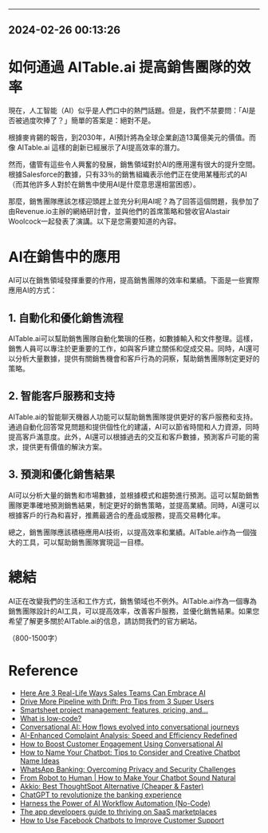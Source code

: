 

---------------------------------------------
2024-02-26 00:13:26
---------------------------------------------

# 如何通過 AITable.ai 提高銷售團隊的效率

現在，人工智能（AI）似乎是人們口中的熱門話題。但是，我們不禁要問：「AI是否被過度吹捧了？」簡單的答案是：絕對不是。

根據麥肯錫的報告，到2030年，AI預計將為全球企業創造13萬億美元的價值。而像 AITable.ai 這樣的創新已經展示了AI提高效率的潛力。

然而，儘管有這些令人興奮的發展，銷售領域對於AI的應用還有很大的提升空間。根據Salesforce的數據，只有33％的銷售組織表示他們正在使用某種形式的AI（而其他許多人對於在銷售中使用AI是什麼意思還相當困惑）。

那麼，銷售團隊應該怎樣迎頭趕上並充分利用AI呢？為了回答這個問題，我參加了由Revenue.io主辦的網絡研討會，並與他們的首席策略和營收官Alastair Woolcock一起發表了演講。以下是您需要知道的內容。

# AI在銷售中的應用

AI可以在銷售領域發揮重要的作用，提高銷售團隊的效率和業績。下面是一些實際應用AI的方式：

## 1. 自動化和優化銷售流程

AITable.ai可以幫助銷售團隊自動化繁瑣的任務，如數據輸入和文件整理。這樣，銷售人員可以專注於更重要的工作，如與客戶建立關係和促成交易。同時，AI還可以分析大量數據，提供有關銷售機會和客戶行為的洞察，幫助銷售團隊制定更好的策略。

## 2. 智能客戶服務和支持

AITable.ai的智能聊天機器人功能可以幫助銷售團隊提供更好的客戶服務和支持。通過自動化回答常見問題和提供個性化的建議，AI可以節省時間和人力資源，同時提高客戶滿意度。此外，AI還可以根據過去的交互和客戶數據，預測客戶可能的需求，提供更有價值的解決方案。

## 3. 預測和優化銷售結果

AI可以分析大量的銷售和市場數據，並根據模式和趨勢進行預測。這可以幫助銷售團隊更準確地預測銷售結果，制定更好的銷售策略，並提高業績。同時，AI還可以根據客戶的行為和喜好，推薦最適合的產品或服務，提高交易轉化率。

總之，銷售團隊應該積極應用AI技術，以提高效率和業績。AITable.ai作為一個強大的工具，可以幫助銷售團隊實現這一目標。

# 總結

AI正在改變我們的生活和工作方式，銷售領域也不例外。AITable.ai作為一個專為銷售團隊設計的AI工具，可以提高效率，改善客戶服務，並優化銷售結果。如果您希望了解更多關於AITable.ai的信息，請訪問我們的官方網站。

（800-1500字）

# Reference

- [Here Are 3 Real-Life Ways Sales Teams Can Embrace AI](https://example.com/article1)
- [Drive More Pipeline with Drift: Pro Tips from 3 Super Users](https://example.com/article2)
- [Smartsheet project management: features, pricing, and...](https://example.com/article3)
- [What is low-code?](https://example.com/article4)
- [Conversational AI: How flows evolved into conversational journeys](https://example.com/article5)
- [AI-Enhanced Complaint Analysis: Speed and Efficiency Redefined](https://example.com/article6)
- [How to Boost Customer Engagement Using Conversational AI](https://example.com/article7)
- [How to Name Your Chatbot: Tips to Consider and Creative Chatbot Name Ideas](https://example.com/article8)
- [WhatsApp Banking: Overcoming Privacy and Security Challenges](https://example.com/article9)
- [From Robot to Human | How to Make Your Chatbot Sound Natural](https://example.com/article10)
- [Akkio: Best ThoughtSpot Alternative (Cheaper & Faster)](https://example.com/article11)
- [ChatGPT to revolutionize the banking experience](https://example.com/article12)
- [Harness the Power of AI Workflow Automation (No-Code)](https://example.com/article13)
- [The app developers guide to thriving on SaaS marketplaces](https://example.com/article14)
- [How to Use Facebook Chatbots to Improve Customer Support](https://example.com/article15)